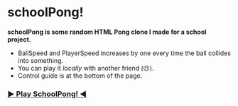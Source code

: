 # schoolPong!
**schoolPong is some random HTML Pong clone I made for a school project.**

- BallSpeed and PlayerSpeed increases by one every time the ball collides into something.
- You can play it *locally* with another friend (☹).
- Control guide is at the bottom of the page.

### [▶ Play SchoolPong! ◀](https://aznguy.com/schoolPong/)
